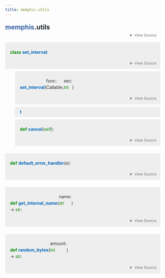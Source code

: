 ```yaml
---
title: memphis.utils
---
```


<main class="pdoc">
<section class="module-info">
<h1 class="modulename">
<a href="./../memphis.html">memphis</a><wbr>.utils    </h1>


<input id="mod-utils-view-source" class="view-source-toggle-state" type="checkbox" aria-hidden="true" tabindex="-1">

<label class="view-source-button" for="mod-utils-view-source"><span>View Source</span></label>

<div class="pdoc-code codehilite"><pre><span></span><span id="L-1"><a href="#L-1"><span class="linenos"> 1</span></a><span class="kn">import</span> <span class="nn">random</span>
</span><span id="L-2"><a href="#L-2"><span class="linenos"> 2</span></a><span class="kn">from</span> <span class="nn">threading</span> <span class="kn">import</span> <span class="n">Timer</span>
</span><span id="L-3"><a href="#L-3"><span class="linenos"> 3</span></a><span class="kn">from</span> <span class="nn">typing</span> <span class="kn">import</span> <span class="n">Callable</span>
</span><span id="L-4"><a href="#L-4"><span class="linenos"> 4</span></a>
</span><span id="L-5"><a href="#L-5"><span class="linenos"> 5</span></a>
</span><span id="L-6"><a href="#L-6"><span class="linenos"> 6</span></a><span class="k">class</span> <span class="nc">set_interval</span><span class="p">:</span>
</span><span id="L-7"><a href="#L-7"><span class="linenos"> 7</span></a>    <span class="k">def</span> <span class="fm">__init__</span><span class="p">(</span><span class="bp">self</span><span class="p">,</span> <span class="n">func</span><span class="p">:</span> <span class="n">Callable</span><span class="p">,</span> <span class="n">sec</span><span class="p">:</span> <span class="nb">int</span><span class="p">):</span>
</span><span id="L-8"><a href="#L-8"><span class="linenos"> 8</span></a>        <span class="k">def</span> <span class="nf">func_wrapper</span><span class="p">():</span>
</span><span id="L-9"><a href="#L-9"><span class="linenos"> 9</span></a>            <span class="bp">self</span><span class="o">.</span><span class="n">t</span> <span class="o">=</span> <span class="n">Timer</span><span class="p">(</span><span class="n">sec</span><span class="p">,</span> <span class="n">func_wrapper</span><span class="p">)</span>
</span><span id="L-10"><a href="#L-10"><span class="linenos">10</span></a>            <span class="bp">self</span><span class="o">.</span><span class="n">t</span><span class="o">.</span><span class="n">start</span><span class="p">()</span>
</span><span id="L-11"><a href="#L-11"><span class="linenos">11</span></a>            <span class="n">func</span><span class="p">()</span>
</span><span id="L-12"><a href="#L-12"><span class="linenos">12</span></a>
</span><span id="L-13"><a href="#L-13"><span class="linenos">13</span></a>        <span class="bp">self</span><span class="o">.</span><span class="n">t</span> <span class="o">=</span> <span class="n">Timer</span><span class="p">(</span><span class="n">sec</span><span class="p">,</span> <span class="n">func_wrapper</span><span class="p">)</span>
</span><span id="L-14"><a href="#L-14"><span class="linenos">14</span></a>        <span class="bp">self</span><span class="o">.</span><span class="n">t</span><span class="o">.</span><span class="n">start</span><span class="p">()</span>
</span><span id="L-15"><a href="#L-15"><span class="linenos">15</span></a>
</span><span id="L-16"><a href="#L-16"><span class="linenos">16</span></a>    <span class="k">def</span> <span class="nf">cancel</span><span class="p">(</span><span class="bp">self</span><span class="p">):</span>
</span><span id="L-17"><a href="#L-17"><span class="linenos">17</span></a>        <span class="bp">self</span><span class="o">.</span><span class="n">t</span><span class="o">.</span><span class="n">cancel</span><span class="p">()</span>
</span><span id="L-18"><a href="#L-18"><span class="linenos">18</span></a>
</span><span id="L-19"><a href="#L-19"><span class="linenos">19</span></a>
</span><span id="L-20"><a href="#L-20"><span class="linenos">20</span></a><span class="k">def</span> <span class="nf">default_error_handler</span><span class="p">(</span><span class="n">e</span><span class="p">):</span>
</span><span id="L-21"><a href="#L-21"><span class="linenos">21</span></a>    <span class="nb">print</span><span class="p">(</span><span class="s2">&quot;ping exception raised&quot;</span><span class="p">,</span> <span class="n">e</span><span class="p">)</span>
</span><span id="L-22"><a href="#L-22"><span class="linenos">22</span></a>
</span><span id="L-23"><a href="#L-23"><span class="linenos">23</span></a>
</span><span id="L-24"><a href="#L-24"><span class="linenos">24</span></a><span class="k">def</span> <span class="nf">get_internal_name</span><span class="p">(</span><span class="n">name</span><span class="p">:</span> <span class="nb">str</span><span class="p">)</span> <span class="o">-&gt;</span> <span class="nb">str</span><span class="p">:</span>
</span><span id="L-25"><a href="#L-25"><span class="linenos">25</span></a>    <span class="n">name</span> <span class="o">=</span> <span class="n">name</span><span class="o">.</span><span class="n">lower</span><span class="p">()</span>
</span><span id="L-26"><a href="#L-26"><span class="linenos">26</span></a>    <span class="k">return</span> <span class="n">name</span><span class="o">.</span><span class="n">replace</span><span class="p">(</span><span class="s2">&quot;.&quot;</span><span class="p">,</span> <span class="s2">&quot;#&quot;</span><span class="p">)</span>
</span><span id="L-27"><a href="#L-27"><span class="linenos">27</span></a>
</span><span id="L-28"><a href="#L-28"><span class="linenos">28</span></a>
</span><span id="L-29"><a href="#L-29"><span class="linenos">29</span></a><span class="k">def</span> <span class="nf">random_bytes</span><span class="p">(</span><span class="n">amount</span><span class="p">:</span> <span class="nb">int</span><span class="p">)</span> <span class="o">-&gt;</span> <span class="nb">str</span><span class="p">:</span>
</span><span id="L-30"><a href="#L-30"><span class="linenos">30</span></a>    <span class="n">lst</span> <span class="o">=</span> <span class="p">[</span><span class="n">random</span><span class="o">.</span><span class="n">choice</span><span class="p">(</span><span class="s2">&quot;0123456789abcdef&quot;</span><span class="p">)</span> <span class="k">for</span> <span class="n">n</span> <span class="ow">in</span> <span class="nb">range</span><span class="p">(</span><span class="n">amount</span><span class="p">)]</span>
</span><span id="L-31"><a href="#L-31"><span class="linenos">31</span></a>    <span class="n">s</span> <span class="o">=</span> <span class="s2">&quot;&quot;</span><span class="o">.</span><span class="n">join</span><span class="p">(</span><span class="n">lst</span><span class="p">)</span>
</span><span id="L-32"><a href="#L-32"><span class="linenos">32</span></a>    <span class="k">return</span> <span class="n">s</span>
</span></pre></div>


</section>
<section id="set_interval">
<input id="set_interval-view-source" class="view-source-toggle-state" type="checkbox" aria-hidden="true" tabindex="-1">
<div class="attr class">

<span class="def">class</span>
<span class="name">set_interval</span>:

<label class="view-source-button" for="set_interval-view-source"><span>View Source</span></label>

</div>
<a class="headerlink" href="#set_interval"></a>
<div class="pdoc-code codehilite"><pre><span></span><span id="set_interval-7"><a href="#set_interval-7"><span class="linenos"> 7</span></a><span class="k">class</span> <span class="nc">set_interval</span><span class="p">:</span>
</span><span id="set_interval-8"><a href="#set_interval-8"><span class="linenos"> 8</span></a>    <span class="k">def</span> <span class="fm">__init__</span><span class="p">(</span><span class="bp">self</span><span class="p">,</span> <span class="n">func</span><span class="p">:</span> <span class="n">Callable</span><span class="p">,</span> <span class="n">sec</span><span class="p">:</span> <span class="nb">int</span><span class="p">):</span>
</span><span id="set_interval-9"><a href="#set_interval-9"><span class="linenos"> 9</span></a>        <span class="k">def</span> <span class="nf">func_wrapper</span><span class="p">():</span>
</span><span id="set_interval-10"><a href="#set_interval-10"><span class="linenos">10</span></a>            <span class="bp">self</span><span class="o">.</span><span class="n">t</span> <span class="o">=</span> <span class="n">Timer</span><span class="p">(</span><span class="n">sec</span><span class="p">,</span> <span class="n">func_wrapper</span><span class="p">)</span>
</span><span id="set_interval-11"><a href="#set_interval-11"><span class="linenos">11</span></a>            <span class="bp">self</span><span class="o">.</span><span class="n">t</span><span class="o">.</span><span class="n">start</span><span class="p">()</span>
</span><span id="set_interval-12"><a href="#set_interval-12"><span class="linenos">12</span></a>            <span class="n">func</span><span class="p">()</span>
</span><span id="set_interval-13"><a href="#set_interval-13"><span class="linenos">13</span></a>
</span><span id="set_interval-14"><a href="#set_interval-14"><span class="linenos">14</span></a>        <span class="bp">self</span><span class="o">.</span><span class="n">t</span> <span class="o">=</span> <span class="n">Timer</span><span class="p">(</span><span class="n">sec</span><span class="p">,</span> <span class="n">func_wrapper</span><span class="p">)</span>
</span><span id="set_interval-15"><a href="#set_interval-15"><span class="linenos">15</span></a>        <span class="bp">self</span><span class="o">.</span><span class="n">t</span><span class="o">.</span><span class="n">start</span><span class="p">()</span>
</span><span id="set_interval-16"><a href="#set_interval-16"><span class="linenos">16</span></a>
</span><span id="set_interval-17"><a href="#set_interval-17"><span class="linenos">17</span></a>    <span class="k">def</span> <span class="nf">cancel</span><span class="p">(</span><span class="bp">self</span><span class="p">):</span>
</span><span id="set_interval-18"><a href="#set_interval-18"><span class="linenos">18</span></a>        <span class="bp">self</span><span class="o">.</span><span class="n">t</span><span class="o">.</span><span class="n">cancel</span><span class="p">()</span>
</span></pre></div>




<div id="set_interval.__init__" class="classattr">
<input id="set_interval.__init__-view-source" class="view-source-toggle-state" type="checkbox" aria-hidden="true" tabindex="-1">
<div class="attr function">

<span class="name">set_interval</span><span class="signature pdoc-code condensed">(<span class="param"><span class="n">func</span><span class="p">:</span> <span class="n">Callable</span>, </span><span class="param"><span class="n">sec</span><span class="p">:</span> <span class="nb">int</span></span>)</span>

<label class="view-source-button" for="set_interval.__init__-view-source"><span>View Source</span></label>

</div>
<a class="headerlink" href="#set_interval.__init__"></a>
<div class="pdoc-code codehilite"><pre><span></span><span id="set_interval.__init__-8"><a href="#set_interval.__init__-8"><span class="linenos"> 8</span></a>    <span class="k">def</span> <span class="fm">__init__</span><span class="p">(</span><span class="bp">self</span><span class="p">,</span> <span class="n">func</span><span class="p">:</span> <span class="n">Callable</span><span class="p">,</span> <span class="n">sec</span><span class="p">:</span> <span class="nb">int</span><span class="p">):</span>
</span><span id="set_interval.__init__-9"><a href="#set_interval.__init__-9"><span class="linenos"> 9</span></a>        <span class="k">def</span> <span class="nf">func_wrapper</span><span class="p">():</span>
</span><span id="set_interval.__init__-10"><a href="#set_interval.__init__-10"><span class="linenos">10</span></a>            <span class="bp">self</span><span class="o">.</span><span class="n">t</span> <span class="o">=</span> <span class="n">Timer</span><span class="p">(</span><span class="n">sec</span><span class="p">,</span> <span class="n">func_wrapper</span><span class="p">)</span>
</span><span id="set_interval.__init__-11"><a href="#set_interval.__init__-11"><span class="linenos">11</span></a>            <span class="bp">self</span><span class="o">.</span><span class="n">t</span><span class="o">.</span><span class="n">start</span><span class="p">()</span>
</span><span id="set_interval.__init__-12"><a href="#set_interval.__init__-12"><span class="linenos">12</span></a>            <span class="n">func</span><span class="p">()</span>
</span><span id="set_interval.__init__-13"><a href="#set_interval.__init__-13"><span class="linenos">13</span></a>
</span><span id="set_interval.__init__-14"><a href="#set_interval.__init__-14"><span class="linenos">14</span></a>        <span class="bp">self</span><span class="o">.</span><span class="n">t</span> <span class="o">=</span> <span class="n">Timer</span><span class="p">(</span><span class="n">sec</span><span class="p">,</span> <span class="n">func_wrapper</span><span class="p">)</span>
</span><span id="set_interval.__init__-15"><a href="#set_interval.__init__-15"><span class="linenos">15</span></a>        <span class="bp">self</span><span class="o">.</span><span class="n">t</span><span class="o">.</span><span class="n">start</span><span class="p">()</span>
</span></pre></div>




</div>
<div id="set_interval.t" class="classattr">
<div class="attr variable">
<span class="name">t</span>


</div>
<a class="headerlink" href="#set_interval.t"></a>



</div>
<div id="set_interval.cancel" class="classattr">
<input id="set_interval.cancel-view-source" class="view-source-toggle-state" type="checkbox" aria-hidden="true" tabindex="-1">
<div class="attr function">

<span class="def">def</span>
<span class="name">cancel</span><span class="signature pdoc-code condensed">(<span class="param"><span class="bp">self</span></span><span class="return-annotation">):</span></span>

<label class="view-source-button" for="set_interval.cancel-view-source"><span>View Source</span></label>

</div>
<a class="headerlink" href="#set_interval.cancel"></a>
<div class="pdoc-code codehilite"><pre><span></span><span id="set_interval.cancel-17"><a href="#set_interval.cancel-17"><span class="linenos">17</span></a>    <span class="k">def</span> <span class="nf">cancel</span><span class="p">(</span><span class="bp">self</span><span class="p">):</span>
</span><span id="set_interval.cancel-18"><a href="#set_interval.cancel-18"><span class="linenos">18</span></a>        <span class="bp">self</span><span class="o">.</span><span class="n">t</span><span class="o">.</span><span class="n">cancel</span><span class="p">()</span>
</span></pre></div>




</div>
</section>
<section id="default_error_handler">
<input id="default_error_handler-view-source" class="view-source-toggle-state" type="checkbox" aria-hidden="true" tabindex="-1">
<div class="attr function">

<span class="def">def</span>
<span class="name">default_error_handler</span><span class="signature pdoc-code condensed">(<span class="param"><span class="n">e</span></span><span class="return-annotation">):</span></span>

<label class="view-source-button" for="default_error_handler-view-source"><span>View Source</span></label>

</div>
<a class="headerlink" href="#default_error_handler"></a>
<div class="pdoc-code codehilite"><pre><span></span><span id="default_error_handler-21"><a href="#default_error_handler-21"><span class="linenos">21</span></a><span class="k">def</span> <span class="nf">default_error_handler</span><span class="p">(</span><span class="n">e</span><span class="p">):</span>
</span><span id="default_error_handler-22"><a href="#default_error_handler-22"><span class="linenos">22</span></a>    <span class="nb">print</span><span class="p">(</span><span class="s2">&quot;ping exception raised&quot;</span><span class="p">,</span> <span class="n">e</span><span class="p">)</span>
</span></pre></div>




</section>
<section id="get_internal_name">
<input id="get_internal_name-view-source" class="view-source-toggle-state" type="checkbox" aria-hidden="true" tabindex="-1">
<div class="attr function">

<span class="def">def</span>
<span class="name">get_internal_name</span><span class="signature pdoc-code condensed">(<span class="param"><span class="n">name</span><span class="p">:</span> <span class="nb">str</span></span><span class="return-annotation">) -> <span class="nb">str</span>:</span></span>

<label class="view-source-button" for="get_internal_name-view-source"><span>View Source</span></label>

</div>
<a class="headerlink" href="#get_internal_name"></a>
<div class="pdoc-code codehilite"><pre><span></span><span id="get_internal_name-25"><a href="#get_internal_name-25"><span class="linenos">25</span></a><span class="k">def</span> <span class="nf">get_internal_name</span><span class="p">(</span><span class="n">name</span><span class="p">:</span> <span class="nb">str</span><span class="p">)</span> <span class="o">-&gt;</span> <span class="nb">str</span><span class="p">:</span>
</span><span id="get_internal_name-26"><a href="#get_internal_name-26"><span class="linenos">26</span></a>    <span class="n">name</span> <span class="o">=</span> <span class="n">name</span><span class="o">.</span><span class="n">lower</span><span class="p">()</span>
</span><span id="get_internal_name-27"><a href="#get_internal_name-27"><span class="linenos">27</span></a>    <span class="k">return</span> <span class="n">name</span><span class="o">.</span><span class="n">replace</span><span class="p">(</span><span class="s2">&quot;.&quot;</span><span class="p">,</span> <span class="s2">&quot;#&quot;</span><span class="p">)</span>
</span></pre></div>




</section>
<section id="random_bytes">
<input id="random_bytes-view-source" class="view-source-toggle-state" type="checkbox" aria-hidden="true" tabindex="-1">
<div class="attr function">

<span class="def">def</span>
<span class="name">random_bytes</span><span class="signature pdoc-code condensed">(<span class="param"><span class="n">amount</span><span class="p">:</span> <span class="nb">int</span></span><span class="return-annotation">) -> <span class="nb">str</span>:</span></span>

<label class="view-source-button" for="random_bytes-view-source"><span>View Source</span></label>

</div>
<a class="headerlink" href="#random_bytes"></a>
<div class="pdoc-code codehilite"><pre><span></span><span id="random_bytes-30"><a href="#random_bytes-30"><span class="linenos">30</span></a><span class="k">def</span> <span class="nf">random_bytes</span><span class="p">(</span><span class="n">amount</span><span class="p">:</span> <span class="nb">int</span><span class="p">)</span> <span class="o">-&gt;</span> <span class="nb">str</span><span class="p">:</span>
</span><span id="random_bytes-31"><a href="#random_bytes-31"><span class="linenos">31</span></a>    <span class="n">lst</span> <span class="o">=</span> <span class="p">[</span><span class="n">random</span><span class="o">.</span><span class="n">choice</span><span class="p">(</span><span class="s2">&quot;0123456789abcdef&quot;</span><span class="p">)</span> <span class="k">for</span> <span class="n">n</span> <span class="ow">in</span> <span class="nb">range</span><span class="p">(</span><span class="n">amount</span><span class="p">)]</span>
</span><span id="random_bytes-32"><a href="#random_bytes-32"><span class="linenos">32</span></a>    <span class="n">s</span> <span class="o">=</span> <span class="s2">&quot;&quot;</span><span class="o">.</span><span class="n">join</span><span class="p">(</span><span class="n">lst</span><span class="p">)</span>
</span><span id="random_bytes-33"><a href="#random_bytes-33"><span class="linenos">33</span></a>    <span class="k">return</span> <span class="n">s</span>
</span></pre></div>




</section>
</main>


<style>pre{line-height:125%;}span.linenos{color:inherit; background-color:transparent; padding-left:5px; padding-right:20px;}.pdoc-code .hll{background-color:#ffffcc}.pdoc-code{background:#f8f8f8;}.pdoc-code .c{color:#3D7B7B; font-style:italic}.pdoc-code .err{border:1px solid #FF0000}.pdoc-code .k{color:#008000; font-weight:bold}.pdoc-code .o{color:#666666}.pdoc-code .ch{color:#3D7B7B; font-style:italic}.pdoc-code .cm{color:#3D7B7B; font-style:italic}.pdoc-code .cp{color:#9C6500}.pdoc-code .cpf{color:#3D7B7B; font-style:italic}.pdoc-code .c1{color:#3D7B7B; font-style:italic}.pdoc-code .cs{color:#3D7B7B; font-style:italic}.pdoc-code .gd{color:#A00000}.pdoc-code .ge{font-style:italic}.pdoc-code .gr{color:#E40000}.pdoc-code .gh{color:#000080; font-weight:bold}.pdoc-code .gi{color:#008400}.pdoc-code .go{color:#717171}.pdoc-code .gp{color:#000080; font-weight:bold}.pdoc-code .gs{font-weight:bold}.pdoc-code .gu{color:#800080; font-weight:bold}.pdoc-code .gt{color:#0044DD}.pdoc-code .kc{color:#008000; font-weight:bold}.pdoc-code .kd{color:#008000; font-weight:bold}.pdoc-code .kn{color:#008000; font-weight:bold}.pdoc-code .kp{color:#008000}.pdoc-code .kr{color:#008000; font-weight:bold}.pdoc-code .kt{color:#B00040}.pdoc-code .m{color:#666666}.pdoc-code .s{color:#BA2121}.pdoc-code .na{color:#687822}.pdoc-code .nb{color:#008000}.pdoc-code .nc{color:#0000FF; font-weight:bold}.pdoc-code .no{color:#880000}.pdoc-code .nd{color:#AA22FF}.pdoc-code .ni{color:#717171; font-weight:bold}.pdoc-code .ne{color:#CB3F38; font-weight:bold}.pdoc-code .nf{color:#0000FF}.pdoc-code .nl{color:#767600}.pdoc-code .nn{color:#0000FF; font-weight:bold}.pdoc-code .nt{color:#008000; font-weight:bold}.pdoc-code .nv{color:#19177C}.pdoc-code .ow{color:#AA22FF; font-weight:bold}.pdoc-code .w{color:#bbbbbb}.pdoc-code .mb{color:#666666}.pdoc-code .mf{color:#666666}.pdoc-code .mh{color:#666666}.pdoc-code .mi{color:#666666}.pdoc-code .mo{color:#666666}.pdoc-code .sa{color:#BA2121}.pdoc-code .sb{color:#BA2121}.pdoc-code .sc{color:#BA2121}.pdoc-code .dl{color:#BA2121}.pdoc-code .sd{color:#BA2121; font-style:italic}.pdoc-code .s2{color:#BA2121}.pdoc-code .se{color:#AA5D1F; font-weight:bold}.pdoc-code .sh{color:#BA2121}.pdoc-code .si{color:#A45A77; font-weight:bold}.pdoc-code .sx{color:#008000}.pdoc-code .sr{color:#A45A77}.pdoc-code .s1{color:#BA2121}.pdoc-code .ss{color:#19177C}.pdoc-code .bp{color:#008000}.pdoc-code .fm{color:#0000FF}.pdoc-code .vc{color:#19177C}.pdoc-code .vg{color:#19177C}.pdoc-code .vi{color:#19177C}.pdoc-code .vm{color:#19177C}.pdoc-code .il{color:#666666}</style>
<style>:root{--pdoc-background:#fff;}.pdoc{--text:#212529;--muted:#6c757d;--link:#3660a5;--link-hover:#1659c5;--code:#f8f8f8;--active:#fff598;--accent:#eee;--accent2:#c1c1c1;--nav-hover:rgba(255, 255, 255, 0.5);--name:#0066BB;--def:#008800;--annotation:#007020;}</style>
<style>.pdoc{color:var(--text);box-sizing:border-box;line-height:1.5;background:none;}.pdoc .pdoc-button{cursor:pointer;display:inline-block;border:solid black 1px;border-radius:2px;font-size:.75rem;padding:calc(0.5em - 1px) 1em;transition:100ms all;}.pdoc .pdoc-alert{padding:1rem 1rem 1rem calc(1.5rem + 24px);border:1px solid transparent;border-radius:.25rem;background-repeat:no-repeat;background-position:1rem center;margin-bottom:1rem;}.pdoc .pdoc-alert > *:last-child{margin-bottom:0;}.pdoc .pdoc-alert-note {color:#084298;background-color:#cfe2ff;border-color:#b6d4fe;background-image:url("data:image/svg+xml,%3Csvg%20xmlns%3D%22http%3A//www.w3.org/2000/svg%22%20width%3D%2224%22%20height%3D%2224%22%20fill%3D%22%23084298%22%20viewBox%3D%220%200%2016%2016%22%3E%3Cpath%20d%3D%22M8%2016A8%208%200%201%200%208%200a8%208%200%200%200%200%2016zm.93-9.412-1%204.705c-.07.34.029.533.304.533.194%200%20.487-.07.686-.246l-.088.416c-.287.346-.92.598-1.465.598-.703%200-1.002-.422-.808-1.319l.738-3.468c.064-.293.006-.399-.287-.47l-.451-.081.082-.381%202.29-.287zM8%205.5a1%201%200%201%201%200-2%201%201%200%200%201%200%202z%22/%3E%3C/svg%3E");}.pdoc .pdoc-alert-warning{color:#664d03;background-color:#fff3cd;border-color:#ffecb5;background-image:url("data:image/svg+xml,%3Csvg%20xmlns%3D%22http%3A//www.w3.org/2000/svg%22%20width%3D%2224%22%20height%3D%2224%22%20fill%3D%22%23664d03%22%20viewBox%3D%220%200%2016%2016%22%3E%3Cpath%20d%3D%22M8.982%201.566a1.13%201.13%200%200%200-1.96%200L.165%2013.233c-.457.778.091%201.767.98%201.767h13.713c.889%200%201.438-.99.98-1.767L8.982%201.566zM8%205c.535%200%20.954.462.9.995l-.35%203.507a.552.552%200%200%201-1.1%200L7.1%205.995A.905.905%200%200%201%208%205zm.002%206a1%201%200%201%201%200%202%201%201%200%200%201%200-2z%22/%3E%3C/svg%3E");}.pdoc .pdoc-alert-danger{color:#842029;background-color:#f8d7da;border-color:#f5c2c7;background-image:url("data:image/svg+xml,%3Csvg%20xmlns%3D%22http%3A//www.w3.org/2000/svg%22%20width%3D%2224%22%20height%3D%2224%22%20fill%3D%22%23842029%22%20viewBox%3D%220%200%2016%2016%22%3E%3Cpath%20d%3D%22M5.52.359A.5.5%200%200%201%206%200h4a.5.5%200%200%201%20.474.658L8.694%206H12.5a.5.5%200%200%201%20.395.807l-7%209a.5.5%200%200%201-.873-.454L6.823%209.5H3.5a.5.5%200%200%201-.48-.641l2.5-8.5z%22/%3E%3C/svg%3E");}.pdoc .visually-hidden{position:absolute !important;width:1px !important;height:1px !important;padding:0 !important;margin:-1px !important;overflow:hidden !important;clip:rect(0, 0, 0, 0) !important;white-space:nowrap !important;border:0 !important;}.pdoc h1, .pdoc h2, .pdoc h3{font-weight:300;margin:.3em 0;padding:.2em 0;}.pdoc > section:not(.module-info) h1{font-size:1.5rem;font-weight:500;}.pdoc > section:not(.module-info) h2{font-size:1.4rem;font-weight:500;}.pdoc > section:not(.module-info) h3{font-size:1.3rem;font-weight:500;}.pdoc > section:not(.module-info) h4{font-size:1.2rem;}.pdoc > section:not(.module-info) h5{font-size:1.1rem;}.pdoc a{text-decoration:none;color:var(--link);}.pdoc a:hover{color:var(--link-hover);}.pdoc blockquote{margin-left:2rem;}.pdoc pre{border-top:1px solid var(--accent2);border-bottom:1px solid var(--accent2);margin-top:0;margin-bottom:1em;padding:.5rem 0 .5rem .5rem;overflow-x:auto;background-color:var(--code);}.pdoc code{color:var(--text);padding:.2em .4em;margin:0;font-size:85%;background-color:var(--code);border-radius:6px;}.pdoc a > code{color:inherit;}.pdoc pre > code{display:inline-block;font-size:inherit;background:none;border:none;padding:0;}.pdoc > section:not(.module-info){margin-bottom:1.5rem;}.pdoc .modulename{margin-top:0;font-weight:bold;}.pdoc .modulename a{color:var(--link);transition:100ms all;}.pdoc .git-button{float:right;border:solid var(--link) 1px;}.pdoc .git-button:hover{background-color:var(--link);color:var(--pdoc-background);}.view-source-toggle-state,.view-source-toggle-state ~ .pdoc-code{display:none;}.view-source-toggle-state:checked ~ .pdoc-code{display:block;}.view-source-button{display:inline-block;float:right;font-size:.75rem;line-height:1.5rem;color:var(--muted);padding:0 .4rem 0 1.3rem;cursor:pointer;text-indent:-2px;}.view-source-button > span{visibility:hidden;}.module-info .view-source-button{float:none;display:flex;justify-content:flex-end;margin:-1.2rem .4rem -.2rem 0;}.view-source-button::before{position:absolute;content:"View Source";display:list-item;list-style-type:disclosure-closed;}.view-source-toggle-state:checked ~ .attr .view-source-button::before,.view-source-toggle-state:checked ~ .view-source-button::before{list-style-type:disclosure-open;}.pdoc .docstring{margin-bottom:1.5rem;}.pdoc section:not(.module-info) .docstring{margin-left:clamp(0rem, 5vw - 2rem, 1rem);}.pdoc .docstring .pdoc-code{margin-left:1em;margin-right:1em;}.pdoc h1:target,.pdoc h2:target,.pdoc h3:target,.pdoc h4:target,.pdoc h5:target,.pdoc h6:target,.pdoc .pdoc-code > pre > span:target{background-color:var(--active);box-shadow:-1rem 0 0 0 var(--active);}.pdoc .pdoc-code > pre > span:target{display:block;}.pdoc div:target > .attr,.pdoc section:target > .attr,.pdoc dd:target > a{background-color:var(--active);}.pdoc *{scroll-margin:2rem;}.pdoc .pdoc-code .linenos{user-select:none;}.pdoc .attr:hover{filter:contrast(0.95);}.pdoc section, .pdoc .classattr{position:relative;}.pdoc .headerlink{--width:clamp(1rem, 3vw, 2rem);position:absolute;top:0;left:calc(0rem - var(--width));transition:all 100ms ease-in-out;opacity:0;}.pdoc .headerlink::before{content:"#";display:block;text-align:center;width:var(--width);height:2.3rem;line-height:2.3rem;font-size:1.5rem;}.pdoc .attr:hover ~ .headerlink,.pdoc *:target > .headerlink,.pdoc .headerlink:hover{opacity:1;}.pdoc .attr{display:block;margin:.5rem 0 .5rem;padding:.4rem .4rem .4rem 1rem;background-color:var(--accent);overflow-x:auto;}.pdoc .classattr{margin-left:2rem;}.pdoc .name{color:var(--name);font-weight:bold;}.pdoc .def{color:var(--def);font-weight:bold;}.pdoc .signature{background-color:transparent;}.pdoc .param, .pdoc .return-annotation{white-space:pre;}.pdoc .signature.multiline .param{display:block;}.pdoc .signature.condensed .param{display:inline-block;}.pdoc .annotation{color:var(--annotation);}.pdoc .view-value-toggle-state,.pdoc .view-value-toggle-state ~ .default_value{display:none;}.pdoc .view-value-toggle-state:checked ~ .default_value{display:inherit;}.pdoc .view-value-button{font-size:.5rem;vertical-align:middle;border-style:dashed;margin-top:-0.1rem;}.pdoc .view-value-button:hover{background:white;}.pdoc .view-value-button::before{content:"show";text-align:center;width:2.2em;display:inline-block;}.pdoc .view-value-toggle-state:checked ~ .view-value-button::before{content:"hide";}.pdoc .inherited{margin-left:2rem;}.pdoc .inherited dt{font-weight:700;}.pdoc .inherited dt, .pdoc .inherited dd{display:inline;margin-left:0;margin-bottom:.5rem;}.pdoc .inherited dd:not(:last-child):after{content:", ";}.pdoc .inherited .class:before{content:"class ";}.pdoc .inherited .function a:after{content:"()";}.pdoc .search-result .docstring{overflow:auto;max-height:25vh;}.pdoc .search-result.focused > .attr{background-color:var(--active);}.pdoc .attribution{margin-top:2rem;display:block;opacity:0.5;transition:all 200ms;filter:grayscale(100%);}.pdoc .attribution:hover{opacity:1;filter:grayscale(0%);}.pdoc .attribution img{margin-left:5px;height:35px;vertical-align:middle;width:70px;transition:all 200ms;}.pdoc table{display:block;width:max-content;max-width:100%;overflow:auto;margin-bottom:1rem;}.pdoc table th{font-weight:600;}.pdoc table th, .pdoc table td{padding:6px 13px;border:1px solid var(--accent2);}</style>